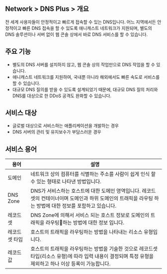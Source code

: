 ## Network > DNS Plus > 개요

전 세계 사용자들이 안정적이고 빠르게 접속할 수 있는 DNS입니다.
어느 지역에서든 안정적이고 빠른 DNS 접속을 할 수 있도록 애니캐스트 네트워크가 지원되며, 별도의 DNS 솔루션이나 서버 없이 웹 콘솔 상에서 바로 DNS 서비스를 할 수 있습니다.

## 주요 기능

- 별도의 DNS 서버를 설치하지 않고, 웹 콘솔 상의 작업만으로 DNS 작업을 할 수 있습니다.
- 애니캐스트 네트워크를 지원하여, 국내뿐 아니라 해외에서도 빠른 속도로 서비스를 할 수 있습니다.
- 대규모 DNS 질의를 받을 수 있도록 설계되었기 때문에, 대규모 DNS 질의 처리와 DNS를 대상으로 한 DDoS 공격도 완화할 수 있습니다.

## 서비스 대상

- 글로벌 대상으로 서비스하는 애플리케이션을 개발하는 경우
- DNS 서버의 관리 및 유지보수가 부담스러운 경우

## 서비스 용어

| 용어 | 설명 |
|---|---|
| 도메인 | 네트워크 상의 컴퓨터를 식별하는 주소를 사람이 쉽게 인식 할 수 있는 형태로 나타낸 방법입니다. |
| DNS Zone | DNS가 서비스하는 호스트에 대한 도메인 영역입니다. 레코드셋의 컨테이너이며 도메인과 하위 도메인의 트래픽을 라우팅 하는 방법에 대한 정보를 포함하고 있습니다. |
| 레코드셋 | DNS Zone에 의해서 서비스 되는 호스트 정보로 도메인의 트래픽을 라우팅하는 방법에 대한 정보 입니다. |
| 레코드셋 타입 | 호스트의 트래픽을 라우팅하는 방법을 나타내는 리소스 유형입니다. |
| 레코드 값 | 호스트의 트래픽을 라우팅하는 방법을 기술한 것으로 레코드셋 타입(리소스 유형)에 따라 입력 내용이 결정되며 특정 유형을 제외하고 하나 이상 등록이 가능합니다. |